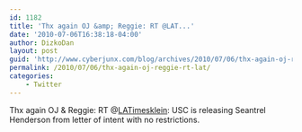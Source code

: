 ```yaml
---
id: 1182
title: 'Thx again OJ &amp; Reggie: RT @LAT...'
date: '2010-07-06T16:38:18-04:00'
author: DizkoDan
layout: post
guid: 'http://www.cyberjunx.com/blog/archives/2010/07/06/thx-again-oj-reggie-rt-lat/'
permalink: /2010/07/06/thx-again-oj-reggie-rt-lat/
categories:
    - Twitter
---
```


Thx again OJ &amp; Reggie: RT @[LATimesklein](http://twitter.com/LATimesklein): USC is releasing Seantrel Henderson from letter of intent with no restrictions.